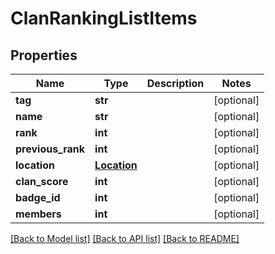 # ClanRankingListItems

## Properties
Name | Type | Description | Notes
------------ | ------------- | ------------- | -------------
**tag** | **str** |  | [optional] 
**name** | **str** |  | [optional] 
**rank** | **int** |  | [optional] 
**previous_rank** | **int** |  | [optional] 
**location** | [**Location**](Location.md) |  | [optional] 
**clan_score** | **int** |  | [optional] 
**badge_id** | **int** |  | [optional] 
**members** | **int** |  | [optional] 

[[Back to Model list]](../README.md#documentation-for-models) [[Back to API list]](../README.md#documentation-for-api-endpoints) [[Back to README]](../README.md)


